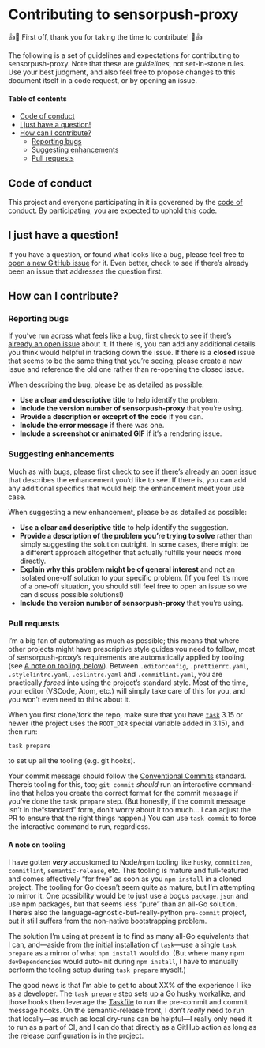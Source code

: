 # Contributing to sensorpush-proxy

:+1::tada: First off, thank you for taking the time to contribute! :tada::+1:

The following is a set of guidelines and expectations for contributing to sensorpush-proxy. Note that these are _guidelines_, not set-in-stone rules. Use your best judgment, and also feel free to propose changes to this document itself in a code request, or by opening an issue.

#### Table of contents

<!-- TOC depthfrom:2 depthto:3 orderedlist:false updateonsave:true -->

- [Code of conduct](#code-of-conduct)
- [I just have a question!](#i-just-have-a-question)
- [How can I contribute?](#how-can-i-contribute)
    - [Reporting bugs](#reporting-bugs)
    - [Suggesting enhancements](#suggesting-enhancements)
    - [Pull requests](#pull-requests)

<!-- /TOC -->

## Code of conduct

This project and everyone participating in it is goverened by the [code of conduct](./CODE_OF_CONDUCT.md). By participating, you are expected to uphold this code.

## I just have a question!

If you have a question, or found what looks like a bug, please feel free to [open a new GitHub issue](https://github.com/JaredReisinger/sensorpush-proxy/issues?q=is%3Aissue) for it. Even better, check to see if there’s already been an issue that addresses the question first.

## How can I contribute?

### Reporting bugs

If you’ve run across what feels like a bug, first [check to see if there’s already an open issue](https://github.com/JaredReisinger/sensorpush-proxy/issues) about it. If there is, you can add any additional details you think would helpful in tracking down the issue. If there is a **closed** issue that seems to be the same thing that you’re seeing, please create a new issue and reference the old one rather than re-opening the closed issue.

When describing the bug, please be as detailed as possible:

- **Use a clear and descriptive title** to help identify the problem.
- **Include the version number of sensorpush-proxy** that you’re using.
- **Provide a description or exceprt of the code** if you can.
- **Include the error message** if there was one.
- **Include a screenshot or animated GIF** if it’s a rendering issue.

### Suggesting enhancements

Much as with bugs, please first [check to see if there’s already an open issue](https://github.com/JaredReisinger/sensorpush-proxy/issues) that describes the enhancement you’d like to see. If there is, you can add any additional specifics that would help the enhancement meet your use case.

When suggesting a new enhancement, please be as detailed as possible:

- **Use a clear and descriptive title** to help identify the suggestion.
- **Provide a description of the problem you’re trying to solve** rather than simply suggesting the solution outright. In some cases, there might be a different approach altogether that actually fulfills your needs more directly.
- **Explain why this problem might be of general interest** and not an isolated one-off solution to your specific problem. (If you feel it’s more of a one-off situation, you should still feel free to open an issue so we can discuss possible solutions!)
- **Include the version number of sensorpush-proxy** that you’re using.

### Pull requests

I’m a big fan of automating as much as possible; this means that where other projects might have prescriptive style guides you need to follow, most of sensorpush-proxy’s requirements are automatically applied by tooling (see [A note on tooling, below](#a-note-on-tooling)). Between `.editorconfig`, `.prettierrc.yaml`, `.stylelintrc.yaml`, `.eslintrc.yaml` and `.commitlint.yaml`, you are practically _forced_ into using the project’s standard style. Most of the time, your editor (VSCode, Atom, etc.) will simply take care of this for you, and you won’t even need to think about it.

When you first clone/fork the repo, make sure that you have [`task`](https://taskfile.dev) 3.15 or newer (the project uses the `ROOT_DIR` special variable added in 3.15), and then run:

```shell
task prepare
```

to set up all the tooling (e.g. git hooks).

Your commit message should follow the [Conventional Commits](https://www.conventionalcommits.org) standard. There’s tooling for this, too; `git commit` _should_ run an interactive command-line that helps you create the correct format for the commit message if you’ve done the `task prepare` step. (But honestly, if the commit message isn’t in the“standard” form, don’t worry about it too much… I can adjust the PR to ensure that the right things happen.)  You can use `task commit` to force the interactive command to run, regardless.

#### A note on tooling

I have gotten _**very**_ accustomed to Node/npm tooling like `husky`, `commitizen`, `commitlint`, `semantic-release`, etc. This tooling is mature and full-featured and comes effectively “for free” as soon as you `npm install` in a cloned project. The tooling for Go doesn’t seem quite as mature, but I’m attempting to mirror it. One possibility would be to just use a bogus `package.json` and use npm packages, but that seems less “pure” than an all-Go solution. There’s also the language-agnostic-but-really-python `pre-commit` project, but it still suffers from the non-native bootstrapping problem.

The solution I’m using at present is to find as many all-Go equivalents that I can, and—aside from the initial installation of `task`—use a single `task prepare` as a mirror of what `npm install` would do. (But where many npm `devDependencies` would auto-init during `npm install`, I have to manually perform the tooling setup during `task prepare` myself.)

The good news is that I’m able to get to about XX% of the experience I like as a developer. The `task prepare` step sets up a [Go husky workalike](https://github.com/automation-co/husky), and those hooks then leverage the [Taskfile](./Taskfile.yml) to run the pre-commit and commit message hooks. On the semantic-release front, I don’t _really_ need to run that locally—as much as local dry-runs can be helpful—I really only need it to run as a part of CI, and I can do that directly as a GitHub action as long as the release configuration is in the project.
